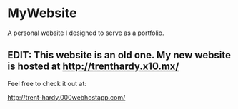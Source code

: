 # MyWebsite
A personal website I designed to serve as a portfolio.



EDIT: This website is an old one. 
My new website is hosted at http://trenthardy.x10.mx/
----------------------------------------------------------


Feel free to check it out at:

http://trent-hardy.000webhostapp.com/


